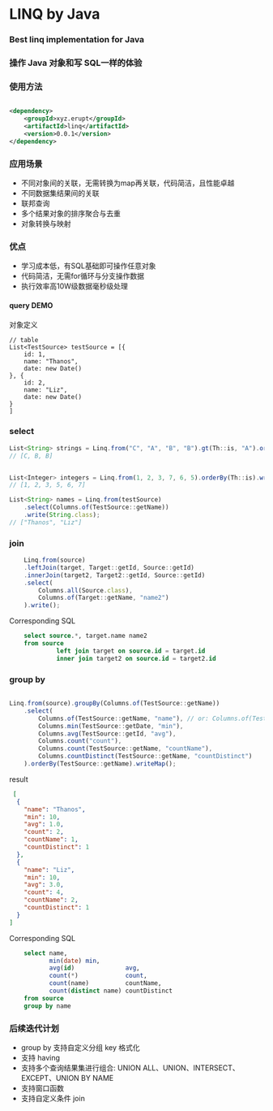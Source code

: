 # LINQ by Java

### Best linq implementation for Java

### 操作 Java 对象和写 SQL一样的体验

### 使用方法

```xml

<dependency>
    <groupId>xyz.erupt</groupId>
    <artifactId>linq</artifactId>
    <version>0.0.1</version>
</dependency>
```

### 应用场景

- 不同对象间的关联，无需转换为map再关联，代码简洁，且性能卓越
- 不同数据集结果间的关联
- 联邦查询
- 多个结果对象的排序聚合与去重
- 对象转换与映射

### 优点

- 学习成本低，有SQL基础即可操作任意对象
- 代码简洁，无需for循环与分支操作数据
- 执行效率高10W级数据毫秒级处理

#### query DEMO

对象定义

```
// table 
List<TestSource> testSource = [{
    id: 1,
    name: "Thanos",
    date: new Date()
}, {
    id: 2,
    name: "Liz",
    date: new Date()
}
]
```

### select

```javascript
List<String> strings = Linq.from("C", "A", "B", "B").gt(Th::is, "A").orderByDesc(Th::is).write(String.class);
// [C, B, B]


List<Integer> integers = Linq.from(1, 2, 3, 7, 6, 5).orderBy(Th::is).write(Integer.class);
// [1, 2, 3, 5, 6, 7]

List<String> names = Linq.from(testSource)
    .select(Columns.of(TestSource::getName))
    .write(String.class);
// ["Thanos", "Liz"]
```

### join

```javascript
    Linq.from(source)
    .leftJoin(target, Target::getId, Source::getId)
    .innerJoin(target2, Target2::getId, Source::getId)
    .select(
        Columns.all(Source.class),
        Columns.of(Target::getName, "name2")
    ).write();
```

Corresponding SQL

```sql
    select source.*, target.name name2
    from source
             left join target on source.id = target.id
             inner join target2 on source.id = target2.id
```

### group by

```javascript

Linq.from(source).groupBy(Columns.of(TestSource::getName))
    .select(
        Columns.of(TestSource::getName, "name"), // or: Columns.of(TestSource::getName, TestSource::getName)
        Columns.min(TestSource::getDate, "min"),
        Columns.avg(TestSource::getId, "avg"),
        Columns.count("count"),
        Columns.count(TestSource::getName, "countName"),
        Columns.countDistinct(TestSource::getName, "countDistinct")
    ).orderBy(TestSource::getName).writeMap();
```

result

```json
 [
  {
    "name": "Thanos",
    "min": 10,
    "avg": 1.0,
    "count": 2,
    "countName": 1,
    "countDistinct": 1
  },
  {
    "name": "Liz",
    "min": 10,
    "avg": 3.0,
    "count": 4,
    "countName": 2,
    "countDistinct": 1
  }
]
```

Corresponding SQL

```sql
    select name,
           min(date) min,
           avg(id)              avg,
           count(*)             count,
           count(name)          countName,
           count(distinct name) countDistinct
    from source
    group by name
```

### 后续迭代计划

- group by 支持自定义分组 key 格式化
- 支持 having
- 支持多个查询结果集进行组合: UNION ALL、UNION、INTERSECT、EXCEPT、UNION BY NAME
- 支持窗口函数
- 支持自定义条件 join